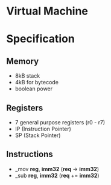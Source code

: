 # Virtual Machine

# Specification

## Memory
- 8kB stack
- 4kB for bytecode
- boolean power
## Registers
- 7 general purpose registers (r0 - r7)
- IP (Instruction Pointer)
- SP (Stack Pointer)
## Instructions
- _mov **reg**, **imm32** (**req** -> **imm32**)
- _sub **reg**, **imm32** (**req** += **imm32**)
